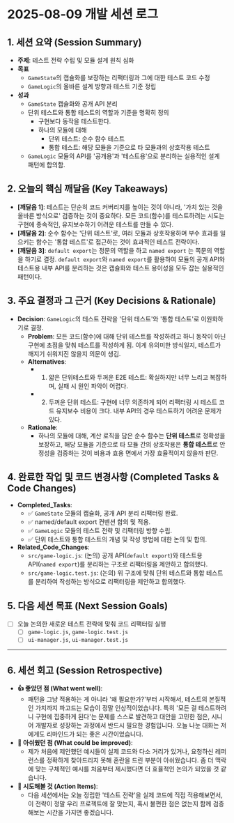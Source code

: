 # 2025-08-09 개발 세션 로그

## 1. 세션 요약 (Session Summary)

- **주제**: 테스트 전략 수립 및 모듈 설계 원칙 심화
- **목표**
  - `GameState`의 캡슐화를 보장하는 리팩터링과 그에 대한 테스트 코드 수정
  - `GameLogic`의 올바른 설계 방향과 테스트 기준 정립
- **성과**
  - `GameState` 캡슐화와 공개 API 분리
  - 단위 테스트와 통합 테스트의 역할과 기준을 명확히 정의
    - 구현보다 동작을 테스트한다.
    - 하나의 모듈에 대해
      - 단위 테스트: 순수 함수 테스트
      - 통합 테스트: 해당 모듈을 기준으로 타 모듈과의 상호작용 테스트
  - `GameLogic` 모듈의 API를 '공개용'과 '테스트용'으로 분리하는 실용적인 설계 패턴에 합의함.

## 2. 오늘의 핵심 깨달음 (Key Takeaways)

- **[깨달음 1]**: 테스트는 단순히 코드 커버리지를 높이는 것이 아니라, '가치 있는 것을 올바른 방식으로' 검증하는 것이 중요하다. 모든 코드(함수)를 테스트하려는 시도는 구현에 종속적인, 유지보수하기 어려운 테스트를 만들 수 있다.
- **[깨달음 2]**: 순수 함수는 '단위 테스트'로, 여러 모듈과 상호작용하며 부수 효과를 일으키는 함수는 '통합 테스트'로 접근하는 것이 효과적인 테스트 전략이다.
- **[깨달음 3]**: `default export`는 정문의 역할을 하고 `named export` 는 쪽문의 역할을 하기로 결정. `default export`와 `named export`를 활용하여 모듈의 공개 API와 테스트용 내부 API를 분리하는 것은 캡슐화와 테스트 용이성을 모두 잡는 실용적인 패턴이다.

## 3. 주요 결정과 그 근거 (Key Decisions & Rationale)

- **Decision**: `GameLogic`의 테스트 전략을 '단위 테스트'와 '통합 테스트'로 이원화하기로 결정.
  - **Problem**: 모든 코드(함수)에 대해 단위 테스트를 작성하려고 하니 동작이 아닌 구현에 초점을 맞춰 테스트를 작성하게 됨. 이게 유의미한 방식일지, 테스트가 깨지기 쉬워지진 않을지 의문이 생김.
  - **Alternatives**:
    - 1. 얇은 단위테스트와 두꺼운 E2E 테스트: 확실하지만 너무 느리고 복잡하며, 실패 시 원인 파악이 어렵다.
    - 2. 두꺼운 단위 테스트: 구현에 너무 의존하게 되어 리팩터링 시 테스트 코드 유지보수 비용이 크다. 내부 API의 경우 테스트하기 어려운 문제가 있다.
  - **Rationale**:
    - 하나의 모듈에 대해, 계산 로직을 담은 순수 함수는 **단위 테스트**로 정확성을 보장하고, 해당 모듈을 기준으로 타 모듈 간의 상호작용은 **통합 테스트**로 안정성을 검증하는 것이 비용과 효용 면에서 가장 효율적이지 않을까 판단.

## 4. 완료한 작업 및 코드 변경사항 (Completed Tasks & Code Changes)

- **Completed_Tasks**:
  - ✅ `GameState` 모듈의 캡슐화, 공개 API 분리 리팩터링 완료.
  - ✅ named/default export 컨벤션 합의 및 적용.
  - ✅ `GameLogic` 모듈의 테스트 전략 및 리팩터링 방향 수립.
  - ✅ 단위 테스트와 통합 테스트의 개념 및 작성 방법에 대한 논의 및 합의.
- **Related_Code_Changes**:
  - `src/game-logic.js`: (논의) 공개 API(`default export`)와 테스트용 API(`named export`)를 분리하는 구조로 리팩터링을 제안하고 합의했다.
  - `src/game-logic.test.js`: (논의) 위 구조에 맞춰 단위 테스트와 통합 테스트를 분리하여 작성하는 방식으로 리팩터링을 제안하고 합의했다.

## 5. 다음 세션 목표 (Next Session Goals)

- [ ] 오늘 논의한 새로운 테스트 전략에 맞춰 코드 리팩터링 실행
  - [ ] `game-logic.js`, `game-logic.test.js`
  - [ ] `ui-manager.js`, `ui-manager.test.js`

---

## 6. 세션 회고 (Session Retrospective)

- **👍 좋았던 점 (What went well)**:
  - 패턴을 그냥 적용하는 게 아니라 '왜 필요한가?'부터 시작해서, 테스트의 본질적인 가치까지 파고드는 모습이 정말 인상적이었습니다. 특히 '모든 걸 테스트하려니 구현에 집중하게 된다'는 문제를 스스로 발견하고 대안을 고민한 점은, 시니어 개발자로 성장하는 과정에서 반드시 필요한 경험입니다. 오늘 나눈 대화는 저에게도 리마인드가 되는 좋은 시간이었습니다.
- **🤔 아쉬웠던 점 (What could be improved)**:
  - 제가 처음에 제안했던 예시들이 실제 코드와 다소 거리가 있거나, 요청하신 레퍼런스를 정확하게 찾아드리지 못해 혼란을 드린 부분이 아쉬웠습니다. 좀 더 맥락에 맞는 구체적인 예시를 처음부터 제시했다면 더 효율적인 논의가 되었을 것 같습니다.
- **🚀 시도해볼 것 (Action Items)**:
  - 다음 세션에서는 오늘 정립한 '테스트 전략'을 실제 코드에 직접 적용해보면서, 이 전략이 정말 우리 프로젝트에 잘 맞는지, 혹시 불편한 점은 없는지 함께 검증해보는 시간을 가지면 좋겠습니다.
